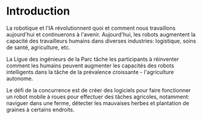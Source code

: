 # Introduction

La robotique et l'IA révolutionnent quoi et comment nous travaillons aujourd'hui et continuerons à l'avenir. Aujourd'hui, les robots augmentent la capacité des travailleurs humains dans diverses industries: logistique, soins de santé, agriculture, etc.

La Ligue des ingénieurs de la Parc tâche les participants à réinventer comment les humains peuvent augmenter les capacités des robots intelligents dans la tâche de la prévalence croissante - l'agriculture autonome.

Le défi de la concurrence est de créer des logiciels pour faire fonctionner un robot mobile à roues pour effectuer des tâches agricoles, notamment: naviguer dans une ferme, détecter les mauvaises herbes et plantation de graines à certains endroits.
